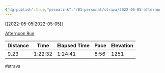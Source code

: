 ```yaml
---
{"dg-publish":true,"permalink":"/01-personal/strava/2022-05-05-afternoon-run/"}
---
```



[[2022-05-05\|2022-05-05]]

[Afternoon Run](https://www.strava.com/activities/7094959933)

| Distance | Time    | Elapsed Time | Pace | Elevation |
| -------- | ------- | ------------ | ---- | --------- |
| 9.23     | 1:22:32 | 1:24:41      | 8:56 | 1251      |




#strava
